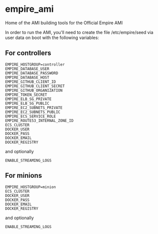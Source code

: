 # empire_ami
Home of the AMI building tools for the Official Empire AMI

In order to run the AMI, you'll need to create the file /etc/empire/seed via user data on boot with the following variables:

## For controllers

```
EMPIRE_HOSTGROUP=controller
EMPIRE_DATABASE_USER
EMPIRE_DATABASE_PASSWORD
EMPIRE_DATABASE_HOST
EMPIRE_GITHUB_CLIENT_ID
EMPIRE_GITHUB_CLIENT_SECRET
EMPIRE_GITHUB_ORGANIZATION
EMPIRE_TOKEN_SECRET
EMPIRE_ELB_SG_PRIVATE
EMPIRE_ELB_SG_PUBLIC
EMPIRE_EC2_SUBNETS_PRIVATE
EMPIRE_EC2_SUBNETS_PUBLIC
EMPIRE_ECS_SERVICE_ROLE
EMPIRE_ROUTE53_INTERNAL_ZONE_ID
ECS_CLUSTER
DOCKER_USER
DOCKER_PASS
DOCKER_EMAIL
DOCKER_REGISTRY
```

and optionally

```
ENABLE_STREAMING_LOGS
```

## For minions

```
EMPIRE_HOSTGROUP=minion
ECS_CLUSTER
DOCKER_USER
DOCKER_PASS
DOCKER_EMAIL
DOCKER_REGISTRY
```

and optionally

```
ENABLE_STREAMING_LOGS
```
